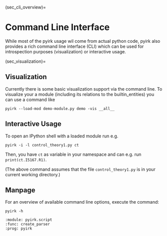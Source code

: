 (sec_cli_overview)=
# Command Line Interface

While most of the pyirk usage wil come from actual python code, pyirk also provides a rich command line interface (CLI)
which can be used for introspection purposes (visualization) or interactive usage.


(sec_visualization)=
## Visualization

Currently there is some basic visualization support via the command line. To visualize
your a module (including its relations to the builtin_entities) you can use a command
like

```
pyirk --load-mod demo-module.py demo -vis __all__
```

## Interactive Usage

To open an IPython shell with a loaded module run e.g.

```
pyirk -i -l control_theory1.py ct
```

Then, you have `ct` as variable in your namespace and can e.g. run `print(ct.I5167.R1)`.

(The above command assumes that the file `control_theory1.py` is in your current working
directory.)


## Manpage 

For an overview of available command line options, execute the command:

```
pyirk -h
```

```{argparse}
:module: pyirk.script
:func: create_parser
:prog: pyirk
```
